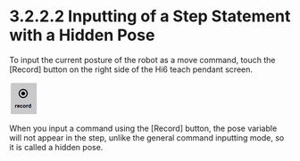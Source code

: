 # 3.2.2.2 Inputting of a Step Statement with a Hidden Pose

To input the current posture of the robot as a move command, touch the \[Record\] button on the right side of the Hi6 teach pendant screen.



![](../../../_assets/image%20%28350%29.png)

When you input a command using the \[Record\] button, the pose variable will not appear in the step, unlike the general command inputting mode, so it is called a hidden pose.



